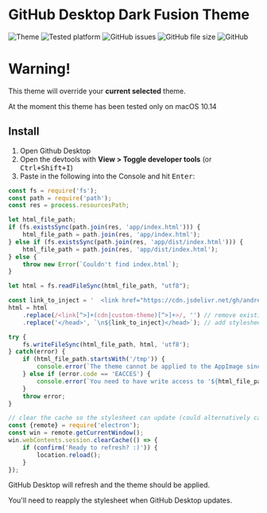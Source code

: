 # GitHub Desktop Dark Fusion Theme

![Theme](https://img.shields.io/badge/theme-dark--fusion-orange.svg)
![Tested platform](https://img.shields.io/badge/tested-macOS%2010.14-black.svg)
![GitHub issues](https://img.shields.io/github/issues/andreazangheri/github-dark-fusion.svg)
![GitHub file size](https://img.shields.io/github/size/andreazangheri/github-dark-fusion/desktop--dark-fusion.css.svg)
![GitHub](https://img.shields.io/github/license/andreazangheri/github-dark-fusion.svg)

# Warning!

This theme will override your __current selected__ theme.

At the moment this theme has been tested only on macOS 10.14

## Install

1. Open Github Desktop
2. Open the devtools with **View > Toggle developer tools** (or <kbd>Ctrl+Shift+I</kbd>)
3. Paste in the following into the Console and hit <kbd>Enter</kbd>:
```js
const fs = require('fs');
const path = require('path');
const res = process.resourcesPath;

let html_file_path;
if (fs.existsSync(path.join(res, 'app/index.html'))) {
	html_file_path = path.join(res, 'app/index.html');
} else if (fs.existsSync(path.join(res, 'app/dist/index.html'))) {
	html_file_path = path.join(res, 'app/dist/index.html');
} else {
	throw new Error(`Couldn't find index.html`);
}

let html = fs.readFileSync(html_file_path, "utf8");

const link_to_inject = '  <link href="https://cdn.jsdelivr.net/gh/andreazangheri/github-dark-fusion@v0.5-alpha/desktop--dark-fusion.css" rel="stylesheet">';
html = html
	.replace(/<link[^>]+(cdn|custom-theme)[^>]+>/, '') // remove existing custom stylesheet if there is one
	.replace('</head>', `\n${link_to_inject}</head>`); // add stylesheet

try {
	fs.writeFileSync(html_file_path, html, 'utf8');
} catch(error) {
	if (html_file_path.startsWith('/tmp')) {
		console.error(`The theme cannot be applied to the AppImage since 'index.html' is saved in a temporary directory.`)
	} else if (error.code == 'EACCES') {
		console.error(`You need to have write access to '${html_file_path}' for the theme to be applied.`)
	}
	throw error;
}

// clear the cache so the stylesheet can update (could alternatively cache-bust with a URL parameter)
const {remote} = require('electron');
const win = remote.getCurrentWindow();
win.webContents.session.clearCache(() => {
	if (confirm('Ready to refresh? :)')) {
		location.reload();
	}
});
```

GitHub Desktop will refresh and the theme should be applied.

You'll need to reapply the stylesheet when GitHub Desktop updates.
